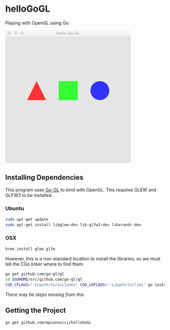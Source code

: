 helloGoGL
=================

Playing with OpenGL using Go

![Screen Capture](Resources/screencap.gif)

Installing Dependencies
------------------
This program uses [Go-GL](https://github.com/go-gl/gl) to bind with OpenGL. This requires GLEW and GLFW3 to be installed. 

### Ubuntu

```bash
sudo apt-get update
sudo apt-get install libglew-dev lib-glfw3-dev libxrandr-dev
```

### OSX 

```bash 
brew install glew glfw
```

However, this is a non-standard location to install the libraries, so we must tell the CGo linker where to find them. 

```bash
go get github.com/go-gl/gl
cd $GOHOME/src/github.com/go-gl/gl
CGO_CFLAGS="-I/path/to/includes" CGO_LDFLAGS="-L/path/to/libs" go install
```
*There may be steps missing from this*

Getting the Project 
-------------------

```bash
go get github.com/mpiannucci/helloGoGL
```